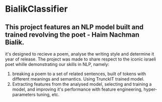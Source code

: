 # BialikClassifier
## This project features an NLP model built and trained revolving the poet - Haim Nachman Bialik.
it's designed to recieve a poem, analyse the writing style and determine it year of release.
The project was made to share respect to the iconic israeli poet whille demonstrating our skills in NLP, namely:
  1. breaking a poem to a set of related sentences, built of tokens with different meanings and semantics. Using TrunckIT trained model.
  2. Extracting features from the analysed model, selecting and training a model, and improving it's performance with feature engineering, hyper-parameters tuning, etc.
